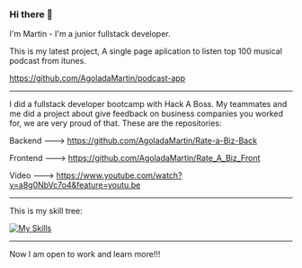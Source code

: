 ### Hi there 👋

I'm Martin - I'm a junior fullstack developer. 


This is my latest project, A single page aplication to listen top 100 musical podcast from itunes.

https://github.com/AgoladaMartin/podcast-app

----------------------------------


I did a fullstack developer bootcamp with Hack A Boss. My teammates and me did a project about give feedback on business companies you worked for, we are very proud of that. 
These are the repositories:

Backend --->
https://github.com/AgoladaMartin/Rate-a-Biz-Back

Frontend --->
https://github.com/AgoladaMartin/Rate_A_Biz_Front

Video --->
https://www.youtube.com/watch?v=a8g0NbVc7o4&feature=youtu.be

---------------------------------

This is my skill tree:

[![My Skills](https://skillicons.dev/icons?i=html,css,js,mysql,nodejs,react,angular,java,php)](https://skillicons.dev)

------------------------------------
Now I am open to work and learn more!!!



<!--
**AgoladaMartin/AgoladaMartin** is a ✨ _special_ ✨ repository because its `README.md` (this file) appears on your GitHub profile.

Here are some ideas to get you started:

- 🔭 I’m currently working on ...
- 🌱 I’m currently learning ...
- 👯 I’m looking to collaborate on ...
- 🤔 I’m looking for help with ...
- 💬 Ask me about ...
- 📫 How to reach me: ...
- 😄 Pronouns: ...
- ⚡ Fun fact: ...
-->

